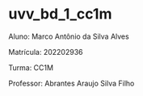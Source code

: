 # uvv_bd_1_cc1m

Aluno: Marco Antônio da Silva Alves

Matrícula: 202202936

Turma: CC1M

Professor: Abrantes Araujo Silva Filho
